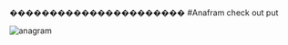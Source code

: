 ����������������������
#Anafram check out put

![anagram](https://user-images.githubusercontent.com/101066095/170480043-d9eddaed-0e7b-4e51-88ac-f480dc3fce64.PNG)
